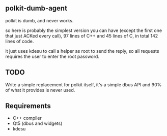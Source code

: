 polkit-dumb-agent
-----------------

polkit is dumb, and never works.

so here is probably the simplest version you can have (except the first one
that just ACKed every call), 97 lines of C++ and 45 lines of C, in total 142
lines of code.

it just uses kdesu to call a helper as root to send the reply, so all requests
requires the user to enter the root password.


TODO
----

Write a simple replacement for polkit itself, it's a simple dbus API and
90% of what it provides is never used.


Requirements
------------

 - C++ compiler
 - Qt5 (dbus and widgets)
 - kdesu
